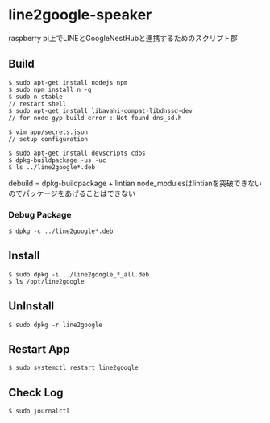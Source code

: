 # line2google-speaker
raspberry pi上でLINEとGoogleNestHubと連携するためのスクリプト郡

## Build

```
$ sudo apt-get install nodejs npm
$ sudo npm install n -g
$ sudo n stable
// restart shell
$ sudo apt-get install libavahi-compat-libdnssd-dev
// for node-gyp build error : Not found dns_sd.h

$ vim app/secrets.json
// setup configuration

$ sudo apt-get install devscripts cdbs
$ dpkg-buildpackage -us -uc
$ ls ../line2google*.deb
```

debuild = dpkg-buildpackage + lintian
node_modulesはlintianを突破できないのでパッケージをあげることはできない

### Debug Package

```
$ dpkg -c ../line2google*.deb
```

## Install

```
$ sudo dpkg -i ../line2google_*_all.deb
$ ls /opt/line2google 
```

## UnInstall

```
$ sudo dpkg -r line2google
```

## Restart App

```
$ sudo systemctl restart line2google
```

## Check Log
```
$ sudo journalctl
```

